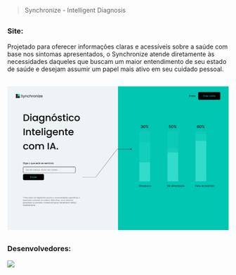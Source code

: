 > Synchronize - Intelligent Diagnosis

##

### Site:

Projetado para oferecer informações claras e acessíveis sobre a saúde com base nos sintomas apresentados, o Synchronize atende diretamente às necessidades daqueles que buscam um maior entendimento de seu estado de saúde e desejam assumir um papel mais ativo em seu cuidado pessoal.

<br>

<img src="https://github.com/estherferreira/PI-4-PUC-CAMPINAS-SYNCHRONIZE/blob/f74f6aa30948729077140b00794ac367e338c9c8/frontend/assets/Hero.png"/>

##

### Desenvolvedores:

   <a href="https://github.com/estherferreira/PI-4-PUC-CAMPINAS-SYNCHRONIZE/graphs/contributors">
  <img src="https://contrib.rocks/image?repo=estherferreira/PI-4-PUC-CAMPINAS-SYNCHRONIZE" />
</a><br>
